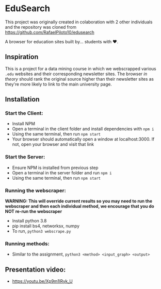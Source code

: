 # EduSearch
This project was originally created in colaboration with 2 other individuals and the repository was cloned from 
https://github.com/RafaelPiloto10/edusearch

A browser for education sites built by... students with ♥. 

## Inspiration

This is a project for a data mining course in which we webscrapped various `.edu` websites and their corresponding newsletter sites.
The browser *in theory* should rank the original source higher than their newsletter sites as they're more likely to link to the main
university page.

## Installation

### Start the Client:
- Install NPM
- Open a terminal in the client folder and install dependencies with `npm i`
- Using the same terminal, then run `npm start`
- Your browser should automatically open a window at localhost:3000. If not, open your browser and visit that link

### Start the Server:
- Ensure NPM is installed from previous step
- Open a terminal in the server folder and run `npm i`
- Using the same terminal, then run `npm start`

### Running the webscraper:
**WARNING: This will override current results so you may need to run the webscraper and then each individual method, we encourage that you do NOT re-run the webscraper**
- Install python 3.8
- pip install bs4, networksx, numpy
- To run, `python3 webscrape.py`

### Running methods:
- Similar to the assignment, `python3 <method> <input_graph> <output>`

## Presentation video:
- https://youtu.be/Xp9m1lRyk_U

